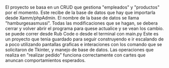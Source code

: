 El proyecto se basa en un CRUD que gestiona "empleados" y "productos" por el momento. Este recibe de la base de datos que hay que importarla desde Xamm/phpAdmin.
El nombre de la base de datos se llama "hamburgesasmussi". Todas las modificaciones que se hagan, se debera cerrar y volver abrir el programa para quese actualice y se vean los cambio.
se puede correr desde Rub Code o desde el terminal con main.py
Este es un proyecto que tenia guardado para seguir construyendo e ir escalando de a poco utilizando pantallas graficas e interaciones con los comando que se solicitaron de Tkinter, y manejo de base de datos.
Las operaciones que realiza en "realizar pedido" funciona correctamente con cartes que anuncan comportamientos esperados.
